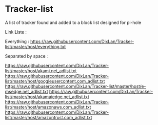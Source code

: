 # Tracker-list
A list of tracker found and added to a block list designed for pi-hole



Link Liste :

Everything : https://raw.githubusercontent.com/DixLan/Tracker-list/master/host/everything.txt

Separated by space :

https://raw.githubusercontent.com/DixLan/Tracker-list/master/host/akami.net_adlist.txt https://raw.githubusercontent.com/DixLan/Tracker-list/master/host/googleusercontent.com_adlist.txt https://raw.githubusercontent.com/DixLan/Tracker-list/master/host/e-msedge.net_adlist.txt https://raw.githubusercontent.com/DixLan/Tracker-list/master/host/akamaiedge.net_adlist.txt https://raw.githubusercontent.com/DixLan/Tracker-list/master/host/amazonaws.com_adlist.txt https://raw.githubusercontent.com/DixLan/Tracker-list/master/host/amazontrust.com_adlist.txt

